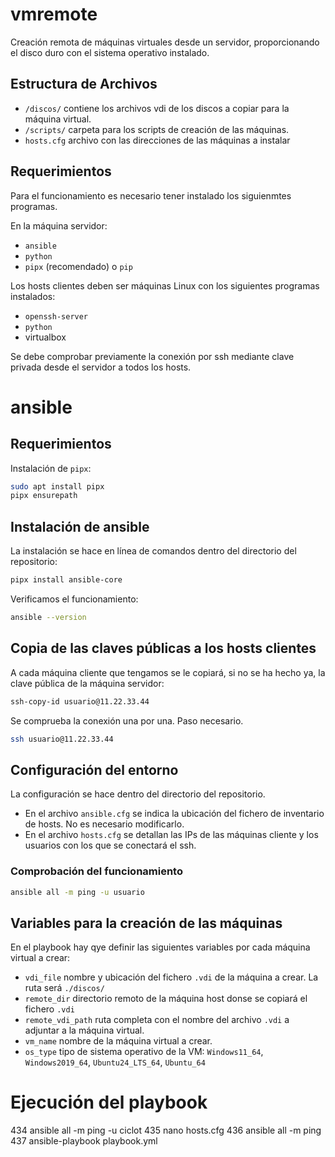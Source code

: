 # vmremote
Creación remota de máquinas virtuales desde un servidor, proporcionando el disco duro con el sistema operativo instalado.

## Estructura de Archivos

* `/discos/` contiene los archivos vdi de los discos a copiar para la máquina virtual.
* `/scripts/` carpeta para los scripts de creación de las máquinas.
* `hosts.cfg` archivo con las direcciones de las máquinas a instalar

## Requerimientos
Para el funcionamiento es necesario tener instalado los siguienmtes programas.

En la máquina servidor:
* `ansible`
* `python`
* `pipx` (recomendado) o `pip`

Los hosts clientes deben ser máquinas Linux con los siguientes programas instalados:
* `openssh-server`
* `python`
* virtualbox

Se debe comprobar previamente la conexión por ssh mediante clave privada desde el servidor a todos los hosts.

# ansible

## Requerimientos

Instalación de `pipx`:

```zsh
sudo apt install pipx
pipx ensurepath
```

## Instalación de ansible

La instalación se hace en línea de comandos dentro del directorio del repositorio:

```zsh
pipx install ansible-core
```

Verificamos el funcionamiento:

```zsh
ansible --version
```

## Copia de las claves públicas a los hosts clientes

A cada máquina cliente que tengamos se le copiará, si no se ha hecho ya, la clave pública de la máquina servidor:

```zsh
ssh-copy-id usuario@11.22.33.44
```

Se comprueba la conexión una por una. Paso necesario.

```zsh
ssh usuario@11.22.33.44
```

## Configuración del entorno

La configuración se hace dentro del directorio del repositorio.

* En el archivo `ansible.cfg` se indica la ubicación del fichero de inventario de hosts. No es necesario modificarlo.
* En el archivo `hosts.cfg` se detallan las IPs de las máquinas cliente y los usuarios con los que se conectará el ssh.

### Comprobación del funcionamiento
```zsh
ansible all -m ping -u usuario
```

## Variables para la creación de las máquinas

En el playbook hay qye definir las siguientes variables por cada máquina virtual a crear:

* `vdi_file` nombre y ubicación del fichero `.vdi` de la máquina a crear. La ruta será `./discos/`
* `remote_dir` directorio remoto de la máquina host donse se copiará el fichero `.vdi`
* `remote_vdi_path` ruta completa con el nombre del archivo `.vdi` a adjuntar a la máquina virtual.
* `vm_name` nombre de la máquina virtual a crear.
* `os_type` tipo de sistema operativo de la VM: `Windows11_64`, `Windows2019_64`, `Ubuntu24_LTS_64`, `Ubuntu_64`

# Ejecución del playbook

  434  ansible all -m ping -u ciclot
  435  nano hosts.cfg
  436  ansible all -m ping
  437  ansible-playbook playbook.yml

